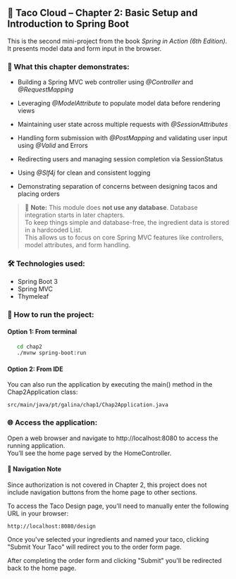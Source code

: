 ## 🌮 Taco Cloud – Chapter 2: Basic Setup and Introduction to Spring Boot

This is the second mini-project from the book *Spring in Action (6th Edition)*.  
It presents model data and form input in the browser.

### 🧠 What this chapter demonstrates:
- Building a Spring MVC web controller using *@Controller* and *@RequestMapping*

- Leveraging *@ModelAttribute* to populate model data before rendering views

- Maintaining user state across multiple requests with *@SessionAttributes*

- Handling form submission with *@PostMapping* and validating user input using *@Valid* and Errors

- Redirecting users and managing session completion via SessionStatus

- Using *@Slf4j* for clean and consistent logging

- Demonstrating separation of concerns between designing tacos and placing orders

> 🚫 **Note:** This module does **not use any database**. Database integration starts in later chapters.
><br>To keep things simple and database-free, the ingredient data is stored in a hardcoded List<Ingredient>. 
> <br>This allows us to focus on core Spring MVC features like controllers, model attributes, and form handling.


### 🛠 Technologies used:
- Spring Boot 3
- Spring MVC
- Thymeleaf


### 🚀 How to run the project:

#### Option 1: From terminal
```bash
   cd chap2
   ./mvnw spring-boot:run
```
#### Option 2: From IDE
You can also run the application by executing the main() method in the Chap2Application class:
```
src/main/java/pt/galina/chap1/Chap2Application.java
```


### 🌐 Access the application:
Open a web browser and navigate to http://localhost:8080 to access the running application.
<br> You’ll see the home page served by the HomeController.

#### 🚧 Navigation Note
Since authorization is not covered in Chapter 2, this project does not include navigation buttons from the home page to other sections.

To access the Taco Design page, you'll need to manually enter the following URL in your browser:

```
http://localhost:8080/design
```
Once you've selected your ingredients and named your taco, clicking "Submit Your Taco" will redirect you to the order form page.

After completing the order form and clicking "Submit" you'll be redirected back to the home page.



